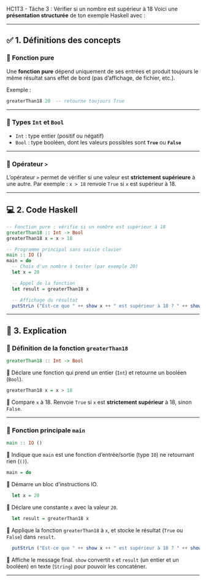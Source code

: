 HC1T3 - Tâche 3 : Vérifier si un nombre est supérieur à 18
Voici une **présentation structurée** de ton exemple Haskell avec :


---

## ✅ 1. Définitions des concepts

### 🔹 Fonction pure

Une **fonction pure** dépend uniquement de ses entrées et produit toujours le même résultat sans effet de bord (pas d’affichage, de fichier, etc.).

Exemple :

```haskell
greaterThan18 20  -- retourne toujours True
```

---

### 🔹 Types `Int` et `Bool`

* `Int` : type entier (positif ou négatif)
* `Bool` : type booléen, dont les valeurs possibles sont **`True`** ou **`False`**

---

### 🔹 Opérateur `>`

L’opérateur `>` permet de vérifier si une valeur est **strictement supérieure** à une autre.
Par exemple : `x > 18` renvoie `True` si `x` est supérieur à 18.

---

## 💻 2. Code Haskell

```haskell
-- Fonction pure : vérifie si un nombre est supérieur à 18
greaterThan18 :: Int -> Bool
greaterThan18 x = x > 18

-- Programme principal sans saisie clavier
main :: IO ()
main = do
  -- Choix d'un nombre à tester (par exemple 20)
  let x = 20

  -- Appel de la fonction
  let result = greaterThan18 x

  -- Affichage du résultat
  putStrLn ("Est-ce que " ++ show x ++ " est supérieur à 18 ? " ++ show result)
```

---

## 📘 3. Explication 

### 🔸 Définition de la fonction `greaterThan18`

```haskell
greaterThan18 :: Int -> Bool
```

🔹 Déclare une fonction qui prend un entier (`Int`) et retourne un booléen (`Bool`).

```haskell
greaterThan18 x = x > 18
```

🔹 Compare `x` à 18.
Renvoie `True` si `x` est **strictement supérieur** à 18, sinon `False`.

---

### 🔸 Fonction principale `main`

```haskell
main :: IO ()
```

🔹 Indique que `main` est une fonction d’entrée/sortie (type `IO`) ne retournant rien (`()`).

```haskell
main = do
```

🔹 Démarre un bloc d'instructions IO.

```haskell
  let x = 20
```

🔹 Déclare une constante `x` avec la valeur `20`.

```haskell
  let result = greaterThan18 x
```

🔹 Applique la fonction `greaterThan18` à `x`, et stocke le résultat (`True` ou `False`) dans `result`.

```haskell
  putStrLn ("Est-ce que " ++ show x ++ " est supérieur à 18 ? " ++ show result)
```

🔹 Affiche le message final.
`show` convertit `x` et `result` (un entier et un booléen) en texte (`String`) pour pouvoir les concaténer.

---

